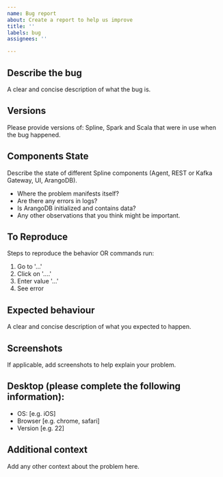 ```yaml
---
name: Bug report
about: Create a report to help us improve
title: ''
labels: bug
assignees: ''

---
```


## Describe the bug
A clear and concise description of what the bug is.

## Versions
Please provide versions of: Spline, Spark and Scala that were in use when the bug happened.

## Components State
Describe the state of different Spline components (Agent, REST or Kafka Gateway, UI, ArangoDB).
- Where the problem manifests itself?
- Are there any errors in logs?
- Is ArangoDB initialized and contains data?
- Any other observations that you think might be important.

## To Reproduce
Steps to reproduce the behavior OR commands run:
1. Go to '...'
2. Click on '....'
3. Enter value '...'
4. See error

## Expected behaviour
A clear and concise description of what you expected to happen.

## Screenshots
If applicable, add screenshots to help explain your problem.

## Desktop (please complete the following information):
- OS: [e.g. iOS]
- Browser [e.g. chrome, safari]
- Version [e.g. 22]

## Additional context
Add any other context about the problem here.
